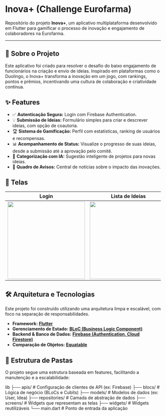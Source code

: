 # Inova+ (Challenge Eurofarma)

Repositório do projeto **Inova+**, um aplicativo multiplataforma desenvolvido em Flutter para gamificar o processo de inovação e engajamento de colaboradores na Eurofarma.

---

## 📜 Sobre o Projeto

Este aplicativo foi criado para resolver o desafio do baixo engajamento de funcionários na criação e envio de ideias. Inspirado em plataformas como o Duolingo, o Inova+ transforma a inovação em um jogo, com rankings, pontos e prêmios, incentivando uma cultura de colaboração e criatividade contínua.

## ✨ Features

* ✅ **Autenticação Segura:** Login com Firebase Authentication.
* 💡 **Submissão de Ideias:** Formulário simples para criar e descrever ideias, com opção de coautoria.
* 🏆 **Sistema de Gamificação:** Perfil com estatísticas, ranking de usuários e recompensas.
* 📊 **Acompanhamento de Status:** Visualize o progresso de suas ideias, desde a submissão até a aprovação pelo comitê.
* 🤖 **Categorização com IA:** Sugestão inteligente de projetos para novas ideias.
* 📢 **Quadro de Avisos:** Central de notícias sobre o impacto das inovações.

## 📱 Telas

| Login | Lista de Ideias | Perfil |
| :---: | :---: | :---: |
| <img src="https://i.ibb.co/6yqJ7tV/image-dcc29c.png" width="250"> | <img src="https://i.ibb.co/Bq8W6rR/image.png" width="250"> | <img src="https://i.ibb.co/3s6c013/image.png" width="250"> |

## 🛠️ Arquitetura e Tecnologias

Este projeto foi construído utilizando uma arquitetura limpa e escalável, com foco na separação de responsabilidades.

* **Framework:** [**Flutter**](https://flutter.dev/)
* **Gerenciamento de Estado:** [**BLoC (Business Logic Component)**](https://bloclibrary.dev/)
* **Backend & Banco de Dados:** [**Firebase (Authentication, Cloud Firestore)**](https://firebase.google.com/)
* **Comparação de Objetos:** [**Equatable**](https://pub.dev/packages/equatable)


## 📁 Estrutura de Pastas

O projeto segue uma estrutura baseada em features, facilitando a manutenção e a escalabilidade:

lib
├── apis/         # Configuração de clientes de API (ex: Firebase)
├── blocs/        # Lógica de negócio (BLoCs e Cubits)
├── models/       # Modelos de dados (ex: User, Idea)
├── repositories/ # Camada de abstração de dados
├── screens/      # Widgets que representam as telas
├── widgets/      # Widgets reutilizáveis
└── main.dart     # Ponto de entrada da aplicação
